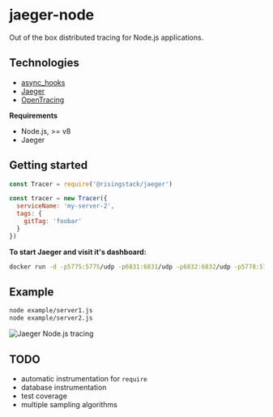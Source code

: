 # jaeger-node

Out of the box distributed tracing for Node.js applications.

## Technologies

- [async_hooks](https://github.com/nodejs/node/blob/master/doc/api/async_hooks.md)
- [Jaeger](https://uber.github.io/jaeger/)
- [OpenTracing](http://opentracing.io/)

**Requirements**

- Node.js, >= v8
- Jaeger

## Getting started

```js
const Tracer = require('@risingstack/jaeger')

const tracer = new Tracer({
  serviceName: 'my-server-2',
  tags: {
    gitTag: 'foobar'
  }
})
```

**To start Jaeger and visit it's dashboard:**

```sh
docker run -d -p5775:5775/udp -p6831:6831/udp -p6832:6832/udp -p5778:5778 -p16686:16686 -p14268:14268 jaegertracing/all-in-one:latest && open http://localhost:16686
```

## Example

```sh
node example/server1.js
node example/server2.js
```

![Jaeger Node.js tracing](https://cloud.githubusercontent.com/assets/1764512/26815965/989ffa00-4a8f-11e7-888d-4e3bb380f2ad.png)

## TODO

- automatic instrumentation for `require`
- database instrumentation
- test coverage
- multiple sampling algorithms

